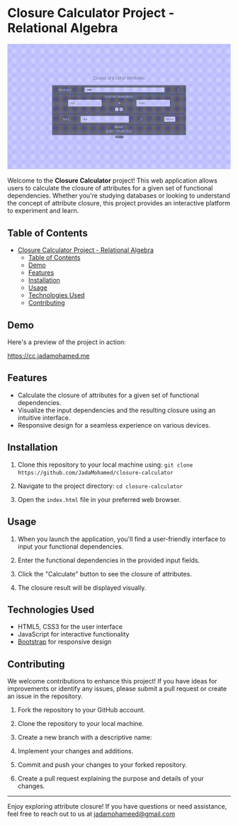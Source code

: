 # Closure Calculator Project - Relational Algebra
![Project Demo](images/demo.gif)

Welcome to the **Closure Calculator** project! This web application allows users to calculate the closure of attributes for a given set of functional dependencies. Whether you're studying databases or looking to understand the concept of attribute closure, this project provides an interactive platform to experiment and learn.

## Table of Contents

- [Closure Calculator Project - Relational Algebra](#closure-calculator-project---relational-algebra)
  - [Table of Contents](#table-of-contents)
  - [Demo](#demo)
  - [Features](#features)
  - [Installation](#installation)
  - [Usage](#usage)
  - [Technologies Used](#technologies-used)
  - [Contributing](#contributing)

## Demo

Here's a preview of the project in action:

https://cc.jadamohamed.me

## Features

- Calculate the closure of attributes for a given set of functional dependencies.
- Visualize the input dependencies and the resulting closure using an intuitive interface.
- Responsive design for a seamless experience on various devices.

## Installation

1. Clone this repository to your local machine using:
  `git clone https://github.com/JadaMohamed/closure-calculator` 
2. Navigate to the project directory:
  `cd closure-calculator`

3. Open the `index.html` file in your preferred web browser.

## Usage

1. When you launch the application, you'll find a user-friendly interface to input your functional dependencies.

2. Enter the functional dependencies in the provided input fields.

3. Click the "Calculate" button to see the closure of attributes.

4. The closure result will be displayed visually.

## Technologies Used

- HTML5, CSS3 for the user interface
- JavaScript for interactive functionality
- [Bootstrap](https://getbootstrap.com/) for responsive design

## Contributing

We welcome contributions to enhance this project! If you have ideas for improvements or identify any issues, please submit a pull request or create an issue in the repository.

1. Fork the repository to your GitHub account.

2. Clone the repository to your local machine.

3. Create a new branch with a descriptive name:

4. Implement your changes and additions.

5. Commit and push your changes to your forked repository.

6. Create a pull request explaining the purpose and details of your changes.

---

Enjoy exploring attribute closure! If you have questions or need assistance, feel free to reach out to us at jadamohameed@gmail.com


